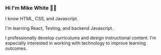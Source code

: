 ### Hi I'm Mike White 👋🏻

I know HTML, CSS, and Javascript.

I'm learning React, Testing, and backend Javascript.

I professionally develop curriculums and design instructional content. I'm especially interested in working with technology to improve learning outcomes.
